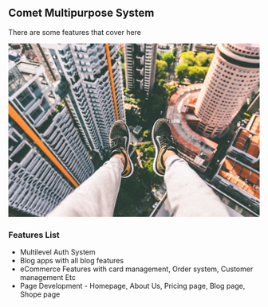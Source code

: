 ## Comet Multipurpose System

There are some features that cover here

<img src="featured.jpg">

### Features List

-   Multilevel Auth System
-   Blog apps with all blog features
-   eCommerce Features with card management, Order system, Customer management Etc
-   Page Development - Homepage, About Us, Pricing page, Blog page, Shope page

